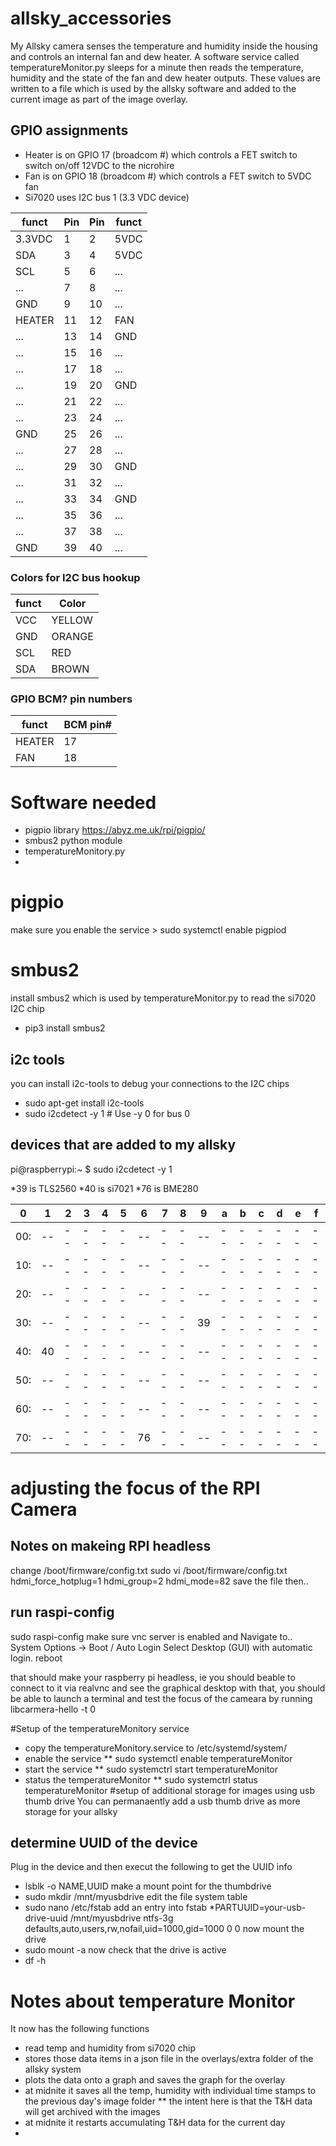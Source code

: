 # allsky_accessories
My Allsky camera senses the temperature and humidity inside the housing and controls an internal fan and dew heater.
A software service called temperatureMonitor.py sleeps for a minute then reads the temperature, humidity and the state of the fan and dew heater outputs. These values are written to a file which is used by the allsky software and added to the current image as part of the image overlay.

## GPIO assignments 
* Heater is on GPIO 17 (broadcom #) which controls a FET switch to switch on/off 12VDC to the nicrohire
* Fan is on GPIO 18 (broadcom #) which controls a FET switch to 5VDC fan 
* Si7020 uses I2C bus 1 (3.3 VDC device)



| funct  | Pin                | Pin    | funct  |                          
|--------|--------------------|--------|--------|              
| 3.3VDC | 1                  | 2      | 5VDC   |              
| SDA    | 3                  | 4      | 5VDC   |             
| SCL   | 5                  | 6      | ...   |
| ...    | 7                | 8    | ...    |
| GND    | 9                | 10    | ...    |
| HEATER    | 11                | 12    | FAN    |
| ...    | 13                | 14    | GND    |
| ...    | 15                | 16    | ...    |
| ...    | 17                | 18    | ...    |
| ...    | 19                | 20    | GND    |
| ...    | 21                | 22    | ...    |
| ...    | 23                | 24    | ...    |
| GND    | 25                | 26    | ...    |
| ...    | 27                | 28    | ...    |
| ...    | 29                | 30    | GND    |
| ...    | 31                | 32    | ...    |
| ...    | 33                | 34    | GND    |
| ...    | 35                | 36    | ...    |
| ...    | 37                | 38    | ...    |
| GND    | 39                | 40    | ...    |


### Colors for I2C bus hookup

| funct | Color |
|-------|-------|
| VCC | YELLOW |
| GND | ORANGE |
| SCL | RED |
| SDA| BROWN |


### GPIO BCM? pin numbers

| funct | BCM pin# |
|-------|-------|
| HEATER | 17 |
| FAN    | 18 |


# Software needed
* pigpio library https://abyz.me.uk/rpi/pigpio/
* smbus2 python module
* temperatureMonitory.py 
* 

# pigpio
make sure you enable the service > sudo systemctl enable pigpiod 

# smbus2 
install smbus2 which is used by temperatureMonitor.py to read the si7020 I2C chip
* pip3 install smbus2
## i2c tools
you can install i2c-tools to debug your connections to the I2C chips
* sudo apt-get install i2c-tools
* sudo i2cdetect -y 1   # Use -y 0 for bus 0

## devices that are added to my allsky
pi@raspberrypi:~ $ sudo i2cdetect -y 1

*39 is TLS2560
*40 is si7021
*76 is BME280

|     0 | 1 |  2 | 3 |  4 |  5 |  6 |  7 |  8 |  9 |   a |  b |  c  | d | e |  f |
|----|----|----|----|----|----|----|----|----|----|----|----|----|----|----|----|
| 00:|  -- |  -- | -- | -- | -- | -- | -- | -- | -- | -- | -- | -- | -- | -- | -- | -- |
| 10:|  -- |  -- | -- | -- | -- | -- | -- | -- | -- | -- | -- | -- | -- | -- | -- | -- |
| 20:|  -- |  -- | -- | -- | -- | -- | -- | -- | -- | -- | -- | -- | -- | -- | -- | -- |
| 30:|  -- |  -- | -- | -- | -- | -- | -- | -- | 39  | -- | -- | -- | -- | -- | -- | -- |
| 40:|  40 |  -- | -- | -- | -- | -- | -- | -- | -- | -- | -- | -- | -- | -- | -- | -- |
| 50:|  -- |  -- | -- | -- | -- | -- | -- | -- | -- | -- | -- | -- | -- | -- | -- | -- |
| 60:|  -- |  -- | -- | -- | -- | -- | -- | -- | -- | -- | -- | -- | -- | -- | -- | -- |
| 70:|  -- |  -- | -- | -- | -- | 76 | -- | -- | -- | -- | -- | -- | -- | -- | -- | -- |


# adjusting the focus of the RPI Camera

## Notes on makeing RPI headless
change /boot/firmware/config.txt
sudo vi /boot/firmware/config.txt
hdmi_force_hotplug=1
hdmi_group=2
hdmi_mode=82
save the file then..

## run raspi-config
sudo raspi-config
make sure vnc server is enabled and 
Navigate to..
    System Options → Boot / Auto Login
    Select Desktop (GUI) with automatic login.
    reboot 

that should make your raspberry pi headless, ie you should beable to connect to it via realvnc and see the graphical desktop
with that, you should be able to launch a terminal and test the focus of the cameara by running
libcarmera-hello -t 0 


#Setup of the temperatureMonitory service
* copy the temperatureMonitory.service to /etc/systemd/system/
* enable the service
** sudo systemctl enable temperatureMonitor
* start the service
** sudo systemctrl start temperatureMonitor
* status the temperatureMonitor
** sudo systemctrl status temperatureMonitor
#setup of additional storage for images using usb thumb drive
You can permanaently add a usb thumb drive as more storage for your allsky
## determine UUID of the device
Plug in the device and then execut the following to get the UUID info
* lsblk -o NAME,UUID
make a mount point for the thumbdrive
* sudo mkdir /mnt/myusbdrive
edit the file system table
* sudo nano /etc/fstab
add an entry into fstab
*PARTUUID=your-usb-drive-uuid /mnt/myusbdrive ntfs-3g defaults,auto,users,rw,nofail,uid=1000,gid=1000 0 0
now mount the drive
* sudo mount -a
now check that the drive is active
* df -h

# Notes about temperature Monitor
It now has the following functions
* read temp and humidity from si7020 chip
* stores those data items in a json file in the overlays/extra folder of the allsky system
* plots the data onto a graph and saves the graph for the overlay
* at midnite it saves all the temp, humidity with individual time stamps to the previous day's image folder
  ** the intent here is that the T&H data will get archived with the images
* at midnite it restarts accumulating T&H data for the current day
* 






